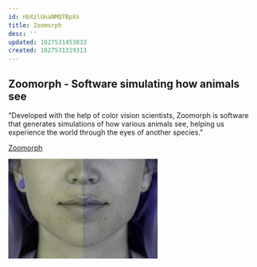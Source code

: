```yaml
---
id: nbXzlUnaNMQTBpXs
title: Zoomorph
desc: ''
updated: 1627531453833
created: 1627531319313
---
```


## Zoomorph - Software simulating how animals see

"Developed with the help of color vision scientists, Zoomorph is software that generates simulations of how various animals see, helping us experience the world through the eyes of another species."

[Zoomorph](https://zoomorph.arts.ucsb.edu/)

![](/assets/images/2021-07-29-14-04-00.png)